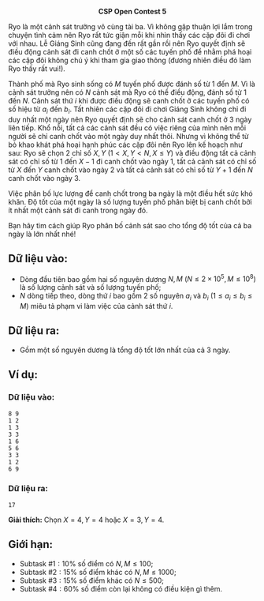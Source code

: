 **<center>CSP Open Contest 5</center>**

Ryo là một cảnh sát trưởng vô cùng tài ba. Vì không gặp thuận lợi lắm trong chuyện tình cảm nên Ryo rất tức giận mỗi khi nhìn thấy các cặp đôi đi chơi với nhau. Lễ Giáng Sinh cũng đang đến rất gần rồi nên Ryo quyết định sẽ điều động cảnh sát đi canh chốt ở một số các tuyến phố để nhằm
phá hoại các cặp đôi không chú ý khi tham gia giao thông (đương nhiên điều đó làm Ryo thấy rất vui!).

Thành phố mà Ryo sinh sống có $M$ tuyến phố được đánh số từ $1$ đến $M$. Vì là cảnh sát trưởng nên có $N$ cảnh sát mà Ryo có thể điều động, đánh số từ $1$ đến $N$. Cảnh sát thứ $i$ khi được điều động sẽ canh chốt ở các tuyến phố có số hiệu từ $a_i$ đến $b_i$. Tất nhiên các cặp đôi đi chơi Giáng Sinh không chỉ đi duy nhất một ngày nên Ryo quyết định sẽ cho cảnh sát canh chốt ở $3$ ngày liên tiếp. Khổ nỗi, tất cả các cảnh sát đều có việc riêng của mình nên mỗi người sẽ chỉ canh chốt vào một ngày duy nhất thôi. Nhưng vì không thể từ bỏ khao khát phá hoại hạnh phúc các cặp đôi nên Ryo lên kế hoạch như sau: Ryo sẽ chọn $2$ chỉ số $X, Y\ (1 < X, Y < N, X ≤ Y )$ và điều động tất cả cảnh sát có chỉ số từ $1$ đến $X − 1$ đi canh chốt vào ngày $1$, tất cả cảnh sát có chỉ số từ $X$ đến $Y$ canh chốt vào ngày $2$ và tất cả cảnh sát có chỉ số từ $Y + 1$ đến $N$ canh chốt vào ngày $3$.

Việc phân bố lực lượng để canh chốt trong ba ngày là một điều hết sức khó khăn. Độ tốt của một ngày là số lượng tuyến phố phân biệt bị canh chốt bởi ít nhất một cảnh sát đi canh trong ngày đó.

Bạn hãy tìm cách giúp Ryo phân bố cảnh sát sao cho tổng độ tốt của cả ba ngày là lớn nhất nhé!

## Dữ liệu vào:
- Dòng đầu tiên bao gồm hai số nguyên dương $N, M\ (N ≤ 2 × 10^5, M ≤ 10^8)$ là số lượng cảnh sát và số lượng tuyến phố;
- $N$ dòng tiếp theo, dòng thứ $i$ bao gồm $2$ số nguyên $a_i$ và $b_i\ (1 ≤ a_i ≤ b_i ≤ M)$ miêu tả phạm vi làm việc của cảnh sát thứ $i$.

## Dữ liệu ra:
- Gồm một số nguyên dương là tổng độ tốt lớn nhất của cả $3$ ngày.

## Ví dụ:
### Dữ liệu vào:
```
8 9
1 2
1 3
3 3
1 6
5 6
3 3
1 2
6 9
```

### Dữ liệu ra:
```
17
```

**Giải thích:** Chọn $X = 4, Y = 4$ hoặc $X = 3, Y = 4$.

## Giới hạn:
- Subtask $\#1: 10\%$ số điểm có $N, M ≤ 100$;
- Subtask $\#2: 15\%$ số điểm khác có $N, M ≤ 1000$;
- Subtask $\#3: 15\%$ số điểm khác có $N ≤ 500$;
- Subtask $\#4: 60\%$ số điểm còn lại không có điều kiện gì thêm.